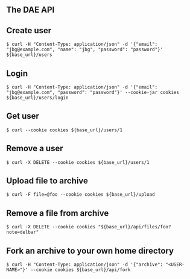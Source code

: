 ## The DAE API 

## Create user

    $ curl -H "Content-Type: application/json" -d '{"email": "jbg@example.com", "name": "jbg", "password": "password"}' ${base_url}/users

## Login

    $ curl -H "Content-Type: application/json" -d '{"email": "jbg@example.com", "password": "password"}' --cookie-jar cookies ${base_url}/users/login

## Get user

    $ curl --cookie cookies ${base_url}/users/1

## Remove a user

    $ curl -X DELETE --cookie cookies ${base_url}/users/1

## Upload file to archive

    $ curl -F file=@foo --cookie cookies ${base_url}/upload

## Remove a file from archive

    $ curl -X DELETE --cookie cookies "${base_url}/api/files/foo?note=delbar"

## Fork an archive to your own home directory

    $ curl -H "Content-Type: application/json" -d '{"archive": "<USER-NAME>"}' --cookie cookies ${base_url}/api/fork

